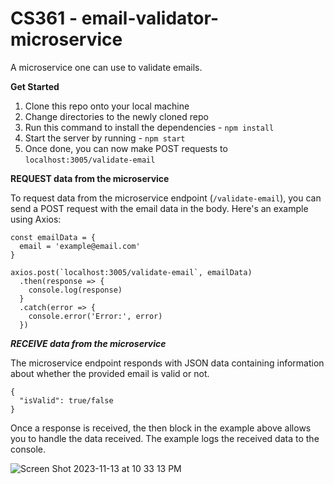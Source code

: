 # CS361 - email-validator-microservice

A microservice one can use to validate emails.

**Get Started**

1) Clone this repo onto your local machine
2) Change directories to the newly cloned repo
3) Run this command to install the dependencies - `npm install`
4) Start the server by running - `npm start`
5) Once done, you can now make POST requests to `localhost:3005/validate-email`

**REQUEST data from the microservice**

To request data from the microservice endpoint (`/validate-email`), you can send a POST request with the email data in the body. Here's an example using Axios:

```
const emailData = {
  email = 'example@email.com'
}

axios.post(`localhost:3005/validate-email`, emailData)
  .then(response => {
    console.log(response)
  }
  .catch(error => {
    console.error('Error:', error)
  })
```

***RECEIVE data from the microservice***

The microservice endpoint responds with JSON data containing information about whether the provided email is valid or not. 

```
{
  "isValid": true/false
}
```

Once a response is received, the then block in the example above allows you to handle the data received. The example logs the received data to the console.


![Screen Shot 2023-11-13 at 10 33 13 PM](https://github.com/ricqosu/email-validator-microservice/assets/114196925/d29b92ec-b038-40bd-ad82-31ad6e5aa557)



